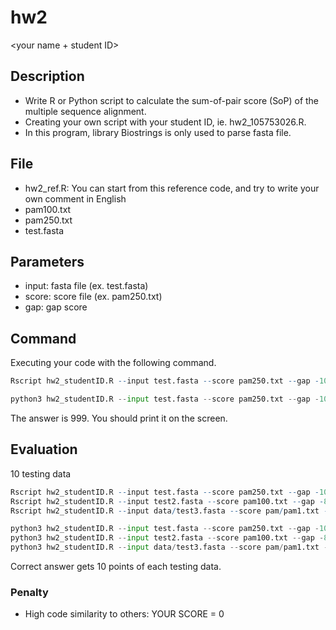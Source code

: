 # hw2
<your name + student ID>
## Description

* Write R or Python script to calculate the sum-of-pair score (SoP) of the multiple sequence alignment.
* Creating your own script with your student ID, ie. hw2_105753026.R.
* In this program, library Biostrings is only used to parse fasta file.

## File

* hw2_ref.R: You can start from this reference code, and try to write your own comment in English
* pam100.txt
* pam250.txt
* test.fasta

## Parameters

* input: fasta file (ex. test.fasta)
* score: score file (ex. pam250.txt)
* gap: gap score

## Command

Executing your code with the following command.

```R
Rscript hw2_studentID.R --input test.fasta --score pam250.txt --gap -10
```

```Python
python3 hw2_studentID.R --input test.fasta --score pam250.txt --gap -10
```
The answer is 999. You should print it on the screen.

## Evaluation

10 testing data

```R
Rscript hw2_studentID.R --input test.fasta --score pam250.txt --gap -10
Rscript hw2_studentID.R --input test2.fasta --score pam100.txt --gap -8
Rscript hw2_studentID.R --input data/test3.fasta --score pam/pam1.txt --gap -5
```

```Python
python3 hw2_studentID.R --input test.fasta --score pam250.txt --gap -10
python3 hw2_studentID.R --input test2.fasta --score pam100.txt --gap -8
python3 hw2_studentID.R --input data/test3.fasta --score pam/pam1.txt --gap -5
```


Correct answer gets 10 points of each testing data.

### Penalty

* High code similarity to others: YOUR SCORE = 0

